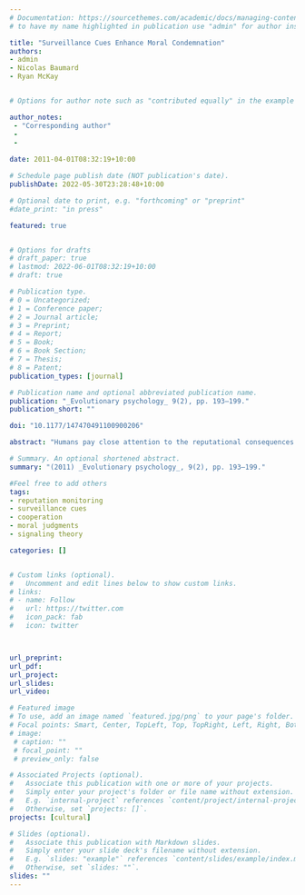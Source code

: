 ```yaml
---
# Documentation: https://sourcethemes.com/academic/docs/managing-content/
# to have my name highlighted in publication use "admin" for author instead of Pierrick Bourrat

title: "Surveillance Cues Enhance Moral Condemnation"
authors:
- admin
- Nicolas Baumard 
- Ryan McKay


# Options for author note such as "contributed equally" in the example below, assuming they are three authors, the third author is corresponding author.

author_notes:
 - "Corresponding author"
 - 
 - 
 
date: 2011-04-01T08:32:19+10:00

# Schedule page publish date (NOT publication's date).
publishDate: 2022-05-30T23:28:48+10:00

# Optional date to print, e.g. "forthcoming" or "preprint"
#date_print: "in press"

featured: true


# Options for drafts
# draft_paper: true
# lastmod: 2022-06-01T08:32:19+10:00
# draft: true

# Publication type.
# 0 = Uncategorized;
# 1 = Conference paper;
# 2 = Journal article;
# 3 = Preprint;
# 4 = Report;
# 5 = Book;
# 6 = Book Section;
# 7 = Thesis;
# 8 = Patent;
publication_types: [journal]

# Publication name and optional abbreviated publication name.
publication: "_Evolutionary psychology_ 9(2), pp. 193–199."
publication_short: ""

doi: "10.1177/147470491100900206"

abstract: "Humans pay close attention to the reputational consequences of their actions. Recent experiments indicate that even very subtle cues that one is being observed can affect cooperative behaviors. Expressing our opinions about the morality of certain acts is a key means of advertising our cooperative dispositions. Here, we investigated how subtle cues of being watched would affect moral judgments. We predicted that participants exposed to such cues would affirm their endorsement of prevailing moral norms by expressing greater disapproval of moral transgressions. Participants read brief accounts of two moral violations and rated the moral acceptability of each violation. Violations were more strongly condemned in a condition where participants were exposed to surveillance cues (an image of eyes interposed between the description of the violation and the associated rating scale) than in a control condition (in which the interposed image was of flowers). We discuss the role that public declarations play in the interpersonal evaluation of cooperative dispositions."

# Summary. An optional shortened abstract.
summary: "(2011) _Evolutionary psychology_, 9(2), pp. 193–199."

#Feel free to add others
tags:
- reputation monitoring
- surveillance cues
- cooperation
- moral judgments
- signaling theory

categories: []


# Custom links (optional).
#   Uncomment and edit lines below to show custom links.
# links:
# - name: Follow
#   url: https://twitter.com
#   icon_pack: fab
#   icon: twitter



url_preprint:
url_pdf:
url_project:
url_slides:
url_video:

# Featured image
# To use, add an image named `featured.jpg/png` to your page's folder. 
# Focal points: Smart, Center, TopLeft, Top, TopRight, Left, Right, BottomLeft, Bottom, BottomRight.
# image:
 # caption: ""
 # focal_point: ""
 # preview_only: false

# Associated Projects (optional).
#   Associate this publication with one or more of your projects.
#   Simply enter your project's folder or file name without extension.
#   E.g. `internal-project` references `content/project/internal-project/index.md`.
#   Otherwise, set `projects: []`.
projects: [cultural]

# Slides (optional).
#   Associate this publication with Markdown slides.
#   Simply enter your slide deck's filename without extension.
#   E.g. `slides: "example"` references `content/slides/example/index.md`.
#   Otherwise, set `slides: ""`.
slides: ""
---
```

